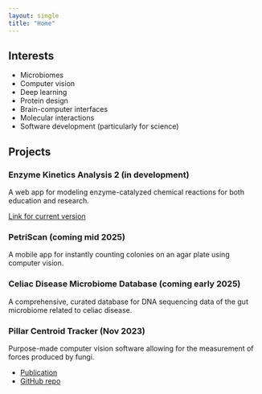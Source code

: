 ```yaml
---
layout: single
title: "Home"
---
```


## Interests

- Microbiomes
- Computer vision
- Deep learning
- Protein design
- Brain-computer interfaces
- Molecular interactions
- Software development (particularly for science)

## Projects

### Enzyme Kinetics Analysis 2 (in development)

A web app for modeling enzyme-catalyzed chemical reactions for both education and research.

[Link for current version](https://enzyme-kinetics.shinyapps.io/enzkinet_webpage/)

### PetriScan (coming mid 2025)

A mobile app for instantly counting colonies on an agar plate using computer vision.

### Celiac Disease Microbiome Database (coming early 2025)

A comprehensive, curated database for DNA sequencing data of the gut microbiome related to celiac disease.

### Pillar Centroid Tracker (Nov 2023)

Purpose-made computer vision software allowing for the measurement of forces produced by fungi.

- [Publication](https://ieeexplore.ieee.org/document/10344304)
- [GitHub repo](https://github.com/HaigBishop/pillar-centroid-tracker)
